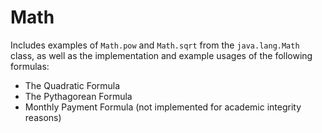 # Math
Includes examples of `Math.pow` and `Math.sqrt` from the `java.lang.Math` class, as well as the implementation and example usages of the following formulas:
* The Quadratic Formula
* The Pythagorean Formula
* Monthly Payment Formula (not implemented for academic integrity reasons)
